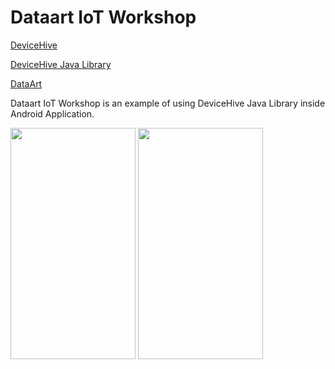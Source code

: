 Dataart IoT Workshop
=========================================

[DeviceHive](http://devicehive.com)

[DeviceHive Java Library](https://github.com/devicehive/devicehive-java)

[DataArt](http://dataart.com)

Dataart IoT Workshop is an example of using DeviceHive Java Library inside Android Application.


<img src="https://github.com/edubovik/dataart-iot-workshop/blob/master/images/1.png?raw=true" data-canonical-src="https://github.com/edubovik/dataart-iot-workshop/blob/master/images/1.png?raw=true" width="200" height="370" /> <img src="https://github.com/edubovik/dataart-iot-workshop/blob/master/images/2.png?raw=true" data-canonical-src="https://github.com/edubovik/dataart-iot-workshop/blob/master/images/2.png?raw=true" width="200" height="370" />
